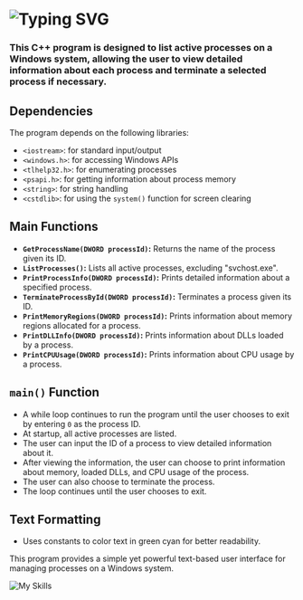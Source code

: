 # ![Typing SVG](https://readme-typing-svg.demolab.com?font=Fira+Code&weight=800&size=23&pause=1000&color=0BC9F7&random=false&width=435&lines=Simple+TaskManger+In+C%2B%2B)

### This C++ program is designed to list active processes on a Windows system, allowing the user to view detailed information about each process and terminate a selected process if necessary.

## Dependencies
The program depends on the following libraries:

- `<iostream>`: for standard input/output
- `<windows.h>`: for accessing Windows APIs
- `<tlhelp32.h>`: for enumerating processes
- `<psapi.h>`: for getting information about process memory
- `<string>`: for string handling
- `<cstdlib>`: for using the `system()` function for screen clearing

## Main Functions

- **`GetProcessName(DWORD processId)`:** Returns the name of the process given its ID.
- **`ListProcesses()`:** Lists all active processes, excluding "svchost.exe".
- **`PrintProcessInfo(DWORD processId)`:** Prints detailed information about a specified process.
- **`TerminateProcessById(DWORD processId)`:** Terminates a process given its ID.
- **`PrintMemoryRegions(DWORD processId)`:** Prints information about memory regions allocated for a process.
- **`PrintDLLInfo(DWORD processId)`:** Prints information about DLLs loaded by a process.
- **`PrintCPUUsage(DWORD processId)`:** Prints information about CPU usage by a process.

## `main()` Function
- A while loop continues to run the program until the user chooses to exit by entering `0` as the process ID.
- At startup, all active processes are listed.
- The user can input the ID of a process to view detailed information about it.
- After viewing the information, the user can choose to print information about memory, loaded DLLs, and CPU usage of the process.
- The user can also choose to terminate the process.
- The loop continues until the user chooses to exit.

## Text Formatting
- Uses constants to color text in green cyan for better readability.

This program provides a simple yet powerful text-based user interface for managing processes on a Windows system.


![My Skills](https://skillicons.dev/icons?i=windows,visualstudio,cpp,github,git)
